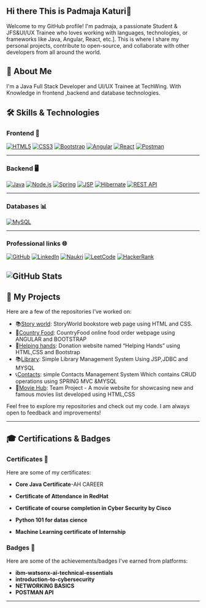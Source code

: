 ## Hi there This is Padmaja Katuri👋

Welcome to my GitHub profile! I'm padmaja, a passionate Student & JFS&UI/UX Trainee  who loves working with languages, technologies, or frameworks  like Java, Angular, React, etc.]. This is where I share my personal projects, contribute to open-source, and collaborate with other developers from all around the world.

## 🚀 About Me

I'm a  Java Full Stack Developer and UI/UX Trainee at TechWing. With Knowledge in  frontend ,backend and database technologies.


## 🛠️ Skills & Technologies

### **Frontend** 🚀

[![HTML5](https://img.shields.io/badge/HTML5-FF5733?style=for-the-badge&logo=html5&logoColor=white)](https://developer.mozilla.org/en-US/docs/Web/HTML)
[![CSS3](https://img.shields.io/badge/CSS3-1572B6?style=for-the-badge&logo=css3&logoColor=white)](https://developer.mozilla.org/en-US/docs/Web/CSS)
[![Bootstrap](https://img.shields.io/badge/Bootstrap-563D7C?style=for-the-badge&logo=bootstrap&logoColor=white)](https://getbootstrap.com/)
[![Angular](https://img.shields.io/badge/Angular-E23237?style=for-the-badge&logo=angular&logoColor=white)](https://angular.io/)
[![React](https://img.shields.io/badge/React-61DAFB?style=for-the-badge&logo=react&logoColor=black)](https://reactjs.org/)
[![Postman](https://img.shields.io/badge/Postman-FF6C37?style=for-the-badge&logo=postman&logoColor=white)](https://www.postman.com/)

---

### **Backend** 🖥️

[![Java](https://img.shields.io/badge/Java-007396?style=for-the-badge&logo=java&logoColor=white)](https://www.java.com/)
[![Node.js](https://img.shields.io/badge/Node.js-339933?style=for-the-badge&logo=node.js&logoColor=white)](https://nodejs.org/)
[![Spring](https://img.shields.io/badge/Spring-6DB33F?style=for-the-badge&logo=spring&logoColor=white)](https://spring.io/)
[![JSP](https://img.shields.io/badge/JSP-2C6B99?style=for-the-badge&logo=java&logoColor=white)](https://www.oracle.com/java/technologies/jsp.html)
[![Hibernate](https://img.shields.io/badge/Hibernate-59666C?style=for-the-badge&logo=hibernate&logoColor=white)](https://hibernate.org/)
[![REST API](https://img.shields.io/badge/REST_API-25D366?style=for-the-badge&logo=api&logoColor=white)](https://restfulapi.net/)

---

### **Databases** 📊

[![MySQL](https://img.shields.io/badge/MySQL-4479A1?style=for-the-badge&logo=mysql&logoColor=white)](https://www.mysql.com/)

---

### **Professional links** 🌐

[![GitHub](https://img.shields.io/badge/GitHub-181717?style=for-the-badge&logo=github&logoColor=white)](https://github.com/padmajakaturi)
[![LinkedIn](https://img.shields.io/badge/LinkedIn-0A66C2?style=for-the-badge&logo=linkedin&logoColor=white)](http://www.linkedin.com/in/padmaja-katuri-682362254)
[![Naukri](https://img.shields.io/badge/Naukri-3b99b2?style=for-the-badge&logo=naukri&logoColor=white)](https://www.naukri.com/mynaukri/mn_new_home)
[![LeetCode](https://img.shields.io/badge/LeetCode-000000?style=for-the-badge&logo=leetcode&logoColor=white)](https://leetcode.com/u/padmaja_katuri/)
[![HackerRank](https://img.shields.io/badge/HackerRank-2EC866?style=for-the-badge&logo=hackerrank&logoColor=white)](https://www.hackerrank.com/profile/padmajakaturi99)

![GitHub Stats](https://github-readme-stats.vercel.app/api?username=padmajakaturi&show_icons=true&count_private=true&hide=prs&theme=radical)
---

## 📂 My Projects

Here are a few of the repositories I’ve worked on:

-  📚[Story world](https://github.com/padmajakaturi/story_world): StoryWorld bookstore web page using HTML and CSS.
-  🍔[Country Food](https://github.com/padmajakaturi/country_food): CountryFood online food order webpage using ANGULAR and BOOTSTRAP   
-  🤝[Helping hands](https://github.com/padmajakaturi/Helping-hands):  Donation website named “Helping Hands” using HTML,CSS and Bootstrap
-  📚[Library](https://github.com/padmajakaturi/library-management-system): Simple Library Management  System Using JSP,JDBC and MYSQL 
-  📞[Contacts](https://github.com/padmajakaturi/contacts): simple Contacts Management System Which contains CRUD operations using SPRING MVC &MYSQL
-  🎥[Movie Hub](https://github.com/RaghuRamaRaju7/teamproject.git): Team Project - A movie website for showcasing new and famous movies list developed using HTML,CSS

Feel free to explore my repositories and check out my code. I am always open to feedback and improvements!

---

## 🎓 Certifications & Badges

### **Certificates** 📜

Here are some of my certificates:

- **Core Java Certificate**-AH CAREER  
 
- **Certificate of Attendance in RedHat**  
 
- **Certificate of course completion in Cyber Security by Cisco**  
  

- **Python 101 for datas cience**  
  

- **Machine Learning certificate of Internship**  
 


### **Badges** 🏅

Here are some of the achievements/badges I've earned from platforms:

- **ibm-watsonx-ai-technical-essentials**
- **introduction-to-cybersecurity**
- **NETWORKING BASICS**
- **POSTMAN API**

---

